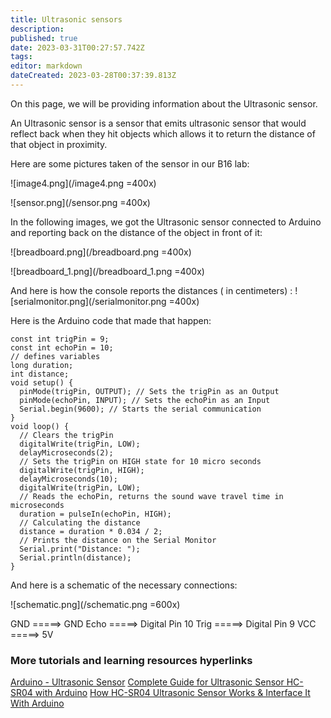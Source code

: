 ```yaml
---
title: Ultrasonic sensors
description: 
published: true
date: 2023-03-31T00:27:57.742Z
tags: 
editor: markdown
dateCreated: 2023-03-28T00:37:39.813Z
---
```


On this page, we will be providing information about the Ultrasonic sensor.

An Ultrasonic sensor is a sensor that emits ultrasonic sensor that would reflect back when they hit objects which allows it to return the distance of that object in proximity.

Here are some pictures taken of the sensor in our B16 lab:

![image4.png](/image4.png =400x)

![sensor.png](/sensor.png =400x)

In the following images, we got the Ultrasonic sensor connected to Arduino and reporting back on the distance of the object in front of it:

![breadboard.png](/breadboard.png =400x)

![breadboard_1.png](/breadboard_1.png =400x)

And here is how the console reports the distances ( in centimeters) :
![serialmonitor.png](/serialmonitor.png =400x)

Here is the Arduino code that made that happen:

```
const int trigPin = 9;
const int echoPin = 10;
// defines variables
long duration;
int distance;
void setup() {
  pinMode(trigPin, OUTPUT); // Sets the trigPin as an Output
  pinMode(echoPin, INPUT); // Sets the echoPin as an Input
  Serial.begin(9600); // Starts the serial communication
}
void loop() {
  // Clears the trigPin
  digitalWrite(trigPin, LOW);
  delayMicroseconds(2);
  // Sets the trigPin on HIGH state for 10 micro seconds
  digitalWrite(trigPin, HIGH);
  delayMicroseconds(10);
  digitalWrite(trigPin, LOW);
  // Reads the echoPin, returns the sound wave travel time in microseconds
  duration = pulseIn(echoPin, HIGH);
  // Calculating the distance
  distance = duration * 0.034 / 2;
  // Prints the distance on the Serial Monitor
  Serial.print("Distance: ");
  Serial.println(distance);
}
```


And here is a schematic of the necessary connections: 

![schematic.png](/schematic.png =600x)

GND  =====> GND
Echo  =====> Digital Pin 10
Trig    =====> Digital Pin 9
VCC  =====> 5V

### More tutorials and learning resources hyperlinks

[Arduino - Ultrasonic Sensor](https://www.tutorialspoint.com/arduino/arduino_ultrasonic_sensor.htm#:~:text=The%20Ultrasonic%20sensor%20has%20four,GND%20with%20GND%20on%20Arduino.)
[Complete Guide for Ultrasonic Sensor HC-SR04 with Arduino](https://randomnerdtutorials.com/complete-guide-for-ultrasonic-sensor-hc-sr04/)
[How HC-SR04 Ultrasonic Sensor Works & Interface It With Arduino](https://lastminuteengineers.com/arduino-sr04-ultrasonic-sensor-tutorial/)

